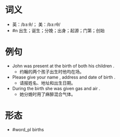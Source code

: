# 词义
- 英：/bɜːθ/； 美：/bɜːrθ/
- #n 出生；诞生；分娩；出身；起源；门第；创始
# 例句
- John was present at the birth of both his children .
	- 约翰的两个孩子出生时他均在场。
- Please give your name , address and date of birth .
	- 请报姓名、地址和出生日期。
- During the birth she was given gas and air .
	- 她分娩时用了麻醉混合气体。
# 形态
- #word_pl births

